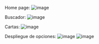 Home page:
![image](https://github.com/OmarAlvrz/GI-React/assets/127577075/826a8cb9-71e7-4259-9d8c-4ca2e5191023)

Buscador:
![image](https://github.com/OmarAlvrz/GI-React/assets/127577075/0a79c051-83c1-445c-b32d-436061206123)

Cartas:
![image](https://github.com/OmarAlvrz/GI-React/assets/127577075/77474296-354e-41b7-97d7-34e2f0d6f16f)

Despliegue de opciones:
![image](https://github.com/OmarAlvrz/GI-React/assets/127577075/968ed20a-fddc-4afb-8197-fbed33a57c7a)
![image](https://github.com/OmarAlvrz/GI-React/assets/127577075/f022e260-8503-4e06-aa8b-bb3d8ae5d9eb)



